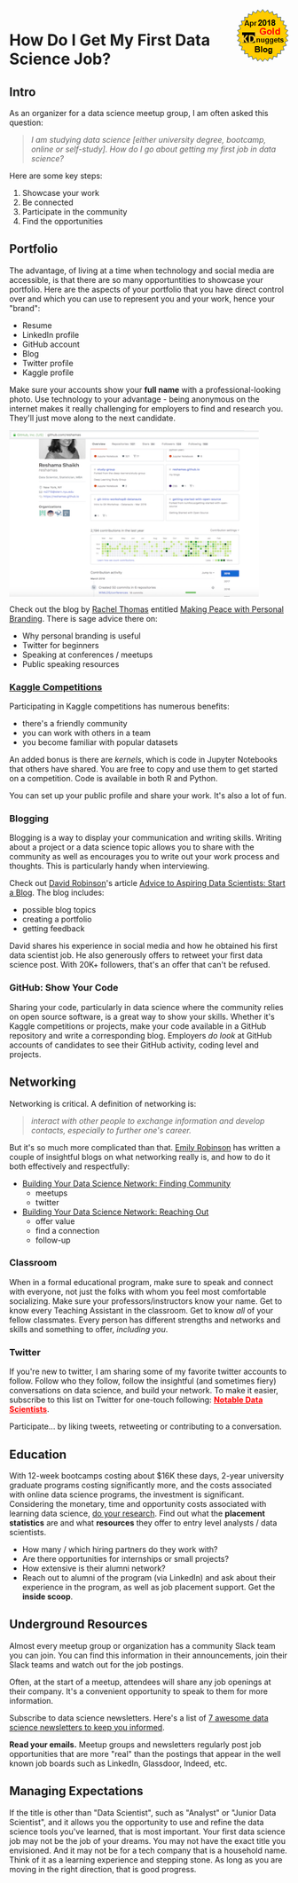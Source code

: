 
<img href="https://www.w3schools.com" src="../assets/images/tkb-1804-g.png" align="right"  height="95" width="94" >  

# How Do I Get My First Data Science Job?



## Intro
As an organizer for a data science meetup group, I am often asked this question:  
>*I am studying data science [either university degree, bootcamp, online or self-study].  How do I go about getting my first job in data science?*

Here are some key steps:  
1.  Showcase your work
2.  Be connected
3.  Participate in the community
4.  Find the opportunities

## Portfolio
The advantage, of living at a time when technology and social media are accessible, is that there are so many opportuntities to showcase your portfolio.  Here are the aspects of your portfolio that you have direct control over and which you can use to represent you and your work, hence your "brand":  
- Resume
- LinkedIn profile
- GitHub account
- Blog
- Twitter profile
- Kaggle profile

Make sure your accounts show your **full name** with a professional-looking photo.  Use technology to your advantage - being anonymous on the internet makes it really challenging for employers to find and research you.  They'll just move along to the next candidate.  

<img src="../assets/images/github_profile.png" align="center"  height="300" width="450" >  

Check out the blog by [Rachel Thomas](https://twitter.com/math_rachel) entitled [Making Peace with Personal Branding](http://www.fast.ai/2017/12/18/personal-brand/).  There is sage advice there on:  
- Why personal branding is useful
- Twitter for beginners
- Speaking at conferences / meetups
- Public speaking resources

### [Kaggle Competitions](https://www.kaggle.com/competitions)
Participating in Kaggle competitions has numerous benefits:  
- there's a friendly community
- you can work with others in a team
- you become familiar with popular datasets

An added bonus is there are *kernels*, which is code in Jupyter Notebooks that others have shared.  You are free to copy and use them to get started on a competition.  Code is available in both R and Python.  

You can set up your public profile and share your work.  It's also a lot of fun.  

### Blogging
Blogging is a way to display your communication and writing skills.  Writing about a project or a data science topic allows you to share with the community as well as encourages you to write out your work process and thoughts.  This is particularly handy when interviewing.  

Check out [David Robinson](https://twitter.com/drob)'s article [Advice to Aspiring Data Scientists: Start a Blog](http://varianceexplained.org/r/start-blog/).  The blog includes:  
- possible blog topics
- creating a portfolio
- getting feedback

David shares his experience in social media and how he obtained his first data scientist job.  He also generously offers to retweet your first data science post.  With 20K+ followers, that's an offer that can't be refused.    

### GitHub: Show Your Code
Sharing your code, particularly in data science where the community relies on open source software, is a great way to show your skills.  Whether it's Kaggle competitions or projects, make your code available in a GitHub repository and write a corresponding blog.  Employers *do look* at GitHub accounts of candidates to see their GitHub activity, coding level and projects.  


## Networking
Networking is critical.  A definition of networking is:  
>*interact with other people to exchange information and develop contacts, especially to further one's career.*   

But it's so much more complicated than that.  [Emily Robinson](https://twitter.com/robinson_es) has written a couple of insightful blogs on what networking really is, and how to do it both effectively and respectfully:  
- [Building Your Data Science Network: Finding Community](https://robinsones.github.io/Building-Your-Data-Science-Network-Finding-Community/)
  - meetups
  - twitter
- [Building Your Data Science Network: Reaching Out](https://robinsones.github.io/Building-Your-Data-Science-Network-Reaching-Out/)
  - offer value
  - find a connection
  - follow-up

### Classroom
When in a formal educational program, make sure to speak and connect with everyone, not just the folks with whom you feel most comfortable socializing.  Make sure your professors/instructors know your name.  Get to know every Teaching Assistant in the classroom.  Get to know *all* of your fellow classmates.  Every person has different strengths and networks and skills and something to offer, *including you*. 

### Twitter
If you're new to twitter, I am sharing some of my favorite twitter accounts to follow.  Follow who they follow, follow the insightful (and sometimes fiery) conversations on data science, and build your network.  To make it easier, subscribe to this list on Twitter for one-touch following:  <a href="https://twitter.com/reshamas/lists/notable-data-scientists/members" style="color:red; font-weight: bold">Notable Data Scientists</a>.

Participate... by liking tweets, retweeting or contributing to a conversation.  


## Education
With 12-week bootcamps costing about $16K these days, 2-year university graduate programs costing significantly more, and the costs associated with online data science programs, the investment is significant.  Considering the monetary, time and opportunity costs associated with learning data science, [do your research](https://datasciencebootcamps.com/2015/09/26/considering-a-data-science-bootcaps-program-questions-to-ask-things-to-look-for-and-look-out-for/).  Find out what the **placement statistics** are and what **resources** they offer to entry level analysts / data scientists.  
- How many / which hiring partners do they work with?
- Are there opportunities for internships or small projects?  
- How extensive is their alumni network?  
- Reach out to alumni of the program (via LinkedIn) and ask about their experience in the program, as well as job placement support.  Get the **inside scoop**.    


## Underground Resources
Almost every meetup group or organization has a community Slack team you can join.  You can find this information in their announcements, join their Slack teams and watch out for the job postings.  

Often, at the start of a meetup, attendees will share any job openings at their company.  It's a convenient opportunity to speak to them for more information.  

Subscribe to data science newsletters.  Here's a list of [7 awesome data science newsletters to keep you informed](https://www.dataquest.io/blog/data-science-newsletters/).

**Read your emails.**  Meetup groups and newsletters regularly post job opportunities that are more "real" than the postings that appear in the well known job boards such as LinkedIn, Glassdoor, Indeed, etc. 


## Managing Expectations
If the title is other than "Data Scientist", such as "Analyst" or "Junior Data Scientist", and it allows you the opportunity to use and refine the data science tools you've learned, that is most important.  Your first data science job may not be the job of your dreams.  You may not have the exact title you envisioned.  And it may not be for a tech company that is a household name.  Think of it as a learning experience and stepping stone.  As long as you are moving in the right direction, that is good progress.  


